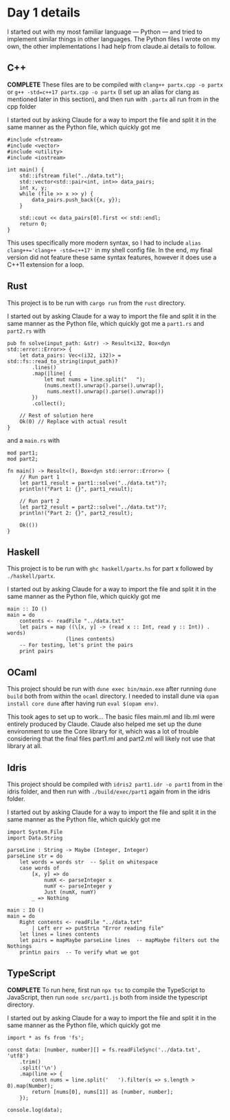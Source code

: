 # Day 1 details
I started out with my most familiar language — Python — and tried to implement similar things in other languages. The Python files I wrote on my own, the other implementations I had help from claude.ai details to follow.

## C++
**COMPLETE**
These files are to be compiled with `clang++ partx.cpp -o partx` or `g++ -std=c++17 partx.cpp -o partx` (I set up an alias for clang as mentioned later in this section), and then run with `.partx` all run from in the cpp folder

I started out by asking Claude for a way to import the file and split it in the same manner as the Python file, which quickly got me
```
#include <fstream>
#include <vector>
#include <utility>
#include <iostream>

int main() {
    std::ifstream file("../data.txt");
    std::vector<std::pair<int, int>> data_pairs;
    int x, y;
    while (file >> x >> y) {
        data_pairs.push_back({x, y});
    }

    std::cout << data_pairs[0].first << std::endl;
    return 0;
}
```
This uses specifically more modern syntax, so I had to include `alias clang++='clang++ -std=c++17'` in my shell config file. In the end, my final version did not feature these same syntax features, however it does use a C++11 extension for a loop.

## Rust
This project is to be run with `cargo run` from the `rust` directory.

I started out by asking Claude for a way to import the file and split it in the same manner as the Python file, which quickly got me a `part1.rs` and `part2.rs` with
```
pub fn solve(input_path: &str) -> Result<i32, Box<dyn std::error::Error>> {
    let data_pairs: Vec<(i32, i32)> = std::fs::read_to_string(input_path)?
        .lines()
        .map(|line| {
            let mut nums = line.split("   ");
            (nums.next().unwrap().parse().unwrap(), 
             nums.next().unwrap().parse().unwrap())
        })
        .collect();
    
    // Rest of solution here
    Ok(0) // Replace with actual result
}
```
and a `main.rs` with
```
mod part1;
mod part2;

fn main() -> Result<(), Box<dyn std::error::Error>> {
    // Run part 1
    let part1_result = part1::solve("../data.txt")?;
    println!("Part 1: {}", part1_result);

    // Run part 2
    let part2_result = part2::solve("../data.txt")?;
    println!("Part 2: {}", part2_result);

    Ok(())
}
```

## Haskell
This project is to be run with `ghc haskell/partx.hs` for part x followed by `./haskell/partx`.

I started out by asking Claude for a way to import the file and split it in the same manner as the Python file, which quickly got me
```
main :: IO ()
main = do
    contents <- readFile "../data.txt"
    let pairs = map ((\[x, y] -> (read x :: Int, read y :: Int)) . words) 
                   (lines contents)
    -- For testing, let's print the pairs
    print pairs
```

## OCaml
This project should be run with `dune exec bin/main.exe` after running `dune build` both from within the `ocaml` directory. I needed to install dune via `opam install core dune` after having run `eval $(opam env)`. 

This took ages to set up to work... The basic files main.ml and lib.ml were entirely produced by Claude. Claude also helped me set up the dune environment to use the Core library for it, which was a lot of trouble considering that the final files part1.ml and part2.ml will likely not use that library at all. 

## Idris
This project should be compiled with `idris2 part1.idr -o part1` from in the idris folder, and then run with `./build/exec/part1` again from in the idris folder.

I started out by asking Claude for a way to import the file and split it in the same manner as the Python file, which quickly got me
```
import System.File
import Data.String

parseLine : String -> Maybe (Integer, Integer)
parseLine str = do
    let words = words str  -- Split on whitespace
    case words of
        [x, y] => do
            numX <- parseInteger x
            numY <- parseInteger y
            Just (numX, numY)
        _ => Nothing

main : IO ()
main = do
    Right contents <- readFile "../data.txt"
        | Left err => putStrLn "Error reading file"
    let lines = lines contents
    let pairs = mapMaybe parseLine lines  -- mapMaybe filters out the Nothings
    printLn pairs  -- To verify what we got
```

## TypeScript
**COMPLETE**
To run here, first run `npx tsc` to compile the TypeScript to JavaScript, then run `node src/part1.js` both from inside the typescript directory.

I started out by asking Claude for a way to import the file and split it in the same manner as the Python file, which quickly got me
```
import * as fs from 'fs';

const data: [number, number][] = fs.readFileSync('../data.txt', 'utf8')
    .trim()
    .split('\n')
    .map(line => {
        const nums = line.split('   ').filter(s => s.length > 0).map(Number);
        return [nums[0], nums[1]] as [number, number];
    });

console.log(data);
```
